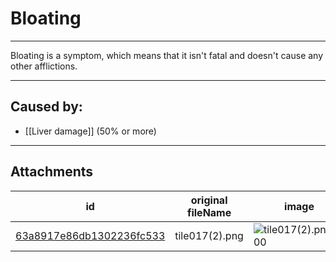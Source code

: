 # Bloating

 

---

Bloating is a symptom, which means that it isn't fatal and doesn't cause any other afflictions.

---
## Caused by:

- [[Liver damage]] (50% or more)

---

## Attachments

id | original fileName | image
---|---|---
[63a8917e86db1302236fc533](63a8917e86db1302236fc533.png) | tile017(2).png | ![tile017(2).png\|200](63a8917e86db1302236fc533.png)